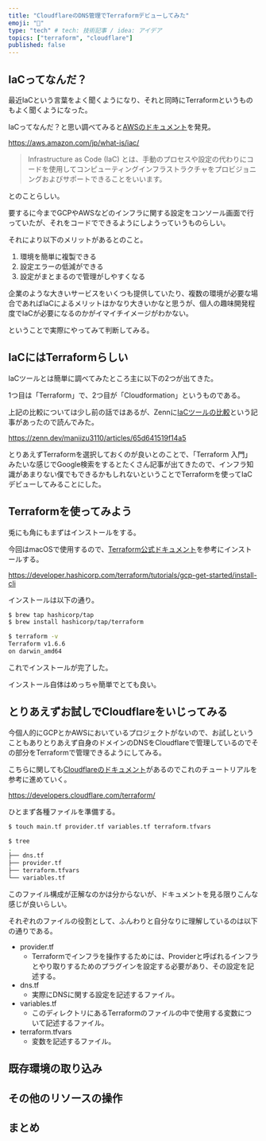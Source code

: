 ```yaml
---
title: "CloudflareのDNS管理でTerraformデビューしてみた"
emoji: "🙌"
type: "tech" # tech: 技術記事 / idea: アイデア
topics: ["terraform", "cloudflare"]
published: false
---
```

## IaCってなんだ？
最近IaCという言葉をよく聞くようになり、それと同時にTerraformというものもよく聞くようになった。

IaCってなんだ？と思い調べてみると[AWSのドキュメント](https://aws.amazon.com/jp/what-is/iac/)を発見。

https://aws.amazon.com/jp/what-is/iac/

> Infrastructure as Code (IaC) とは、手動のプロセスや設定の代わりにコードを使用してコンピューティングインフラストラクチャをプロビジョニングおよびサポートできることをいいます。

とのことらしい。

要するに今までGCPやAWSなどのインフラに関する設定をコンソール画面で行っていたが、それをコードでできるようにしようっていうものらしい。

それにより以下のメリットがあるとのこと。

1. 環境を簡単に複製できる
2. 設定エラーの低減ができる
3. 設定がまとまるので管理がしやすくなる

企業のような大きいサービスをいくつも提供していたり、複数の環境が必要な場合であればIaCによるメリットはかなり大きいかなと思うが、個人の趣味開発程度でIaCが必要になるのかがイマイチイメージがわかない。

ということで実際にやってみて判断してみる。

## IaCにはTerraformらしい
IaCツールとは簡単に調べてみたところ主に以下の2つが出てきた。

1つ目は「Terraform」で、2つ目が「Cloudformation」というものである。

上記の比較については少し前の話ではあるが、Zennに[IaCツールの比較](https://zenn.dev/maniizu3110/articles/65d641519f14a5)という記事があったので読んでみた。

https://zenn.dev/maniizu3110/articles/65d641519f14a5

とりあえずTerraformを選択しておくのが良いとのことで、「Terraform 入門」みたいな感じでGoogle検索をするとたくさん記事が出てきたので、インフラ知識があまりない僕でもできるかもしれないということでTerraformを使ってIaCデビューしてみることにした。

## Terraformを使ってみよう
兎にも角にもまずはインストールをする。

今回はmacOSで使用するので、[Terraform公式ドキュメント](https://developer.hashicorp.com/terraform/tutorials/gcp-get-started/install-cli)を参考にインストールする。

https://developer.hashicorp.com/terraform/tutorials/gcp-get-started/install-cli

インストールは以下の通り。

```zsh
$ brew tap hashicorp/tap
$ brew install hashicorp/tap/terraform

$ terraform -v
Terraform v1.6.6
on darwin_amd64
```

これでインストールが完了した。

インストール自体はめっちゃ簡単でとても良い。

## とりあえずお試しでCloudflareをいじってみる
今個人的にGCPとかAWSにおいているプロジェクトがないので、お試しということもありとりあえず自身のドメインのDNSをCloudflareで管理しているのでその部分をTerraformで管理できるようにしてみる。

こちらに関しても[Cloudflareのドキュメント](https://developers.cloudflare.com/terraform/)があるのでこれのチュートリアルを参考に進めていく。

https://developers.cloudflare.com/terraform/

ひとまず各種ファイルを準備する。

```zsh
$ touch main.tf provider.tf variables.tf terraform.tfvars

$ tree
.
├── dns.tf
├── provider.tf
├── terraform.tfvars
└── variables.tf
```

このファイル構成が正解なのかは分からないが、ドキュメントを見る限りこんな感じが良いらしい。

それぞれのファイルの役割として、ふんわりと自分なりに理解しているのは以下の通りである。

- provider.tf
  - Terraformでインフラを操作するためには、Providerと呼ばれるインフラとやり取りするためのプラグインを設定する必要があり、その設定を記述する。
- dns.tf
  - 実際にDNSに関する設定を記述するファイル。
- variables.tf
  - このディレクトリにあるTerraformのファイルの中で使用する変数について記述するファイル。
- terraform.tfvars
  - 変数を記述するファイル。

## 既存環境の取り込み

## その他のリソースの操作

## まとめ